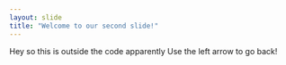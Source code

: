 ```yaml
---
layout: slide
title: "Welcome to our second slide!"
---
```

Hey so this is outside the code apparently
Use the left arrow to go back!
